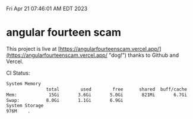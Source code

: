 Fri Apr 21 07:46:01 AM EDT 2023

# angular fourteen scam


This project is live at [https://angularfourteenscam.vercel.app/](https://angularfourteenscam.vercel.app/ "dog!") thanks to Github and Vercel.

CI Status: 

```bash
System Memory
               total        used        free      shared  buff/cache   available
Mem:            15Gi       3.6Gi       5.0Gi       821Mi       6.7Gi        10Gi
Swap:          8.0Gi       1.1Gi       6.9Gi
System Storage
976M	.

